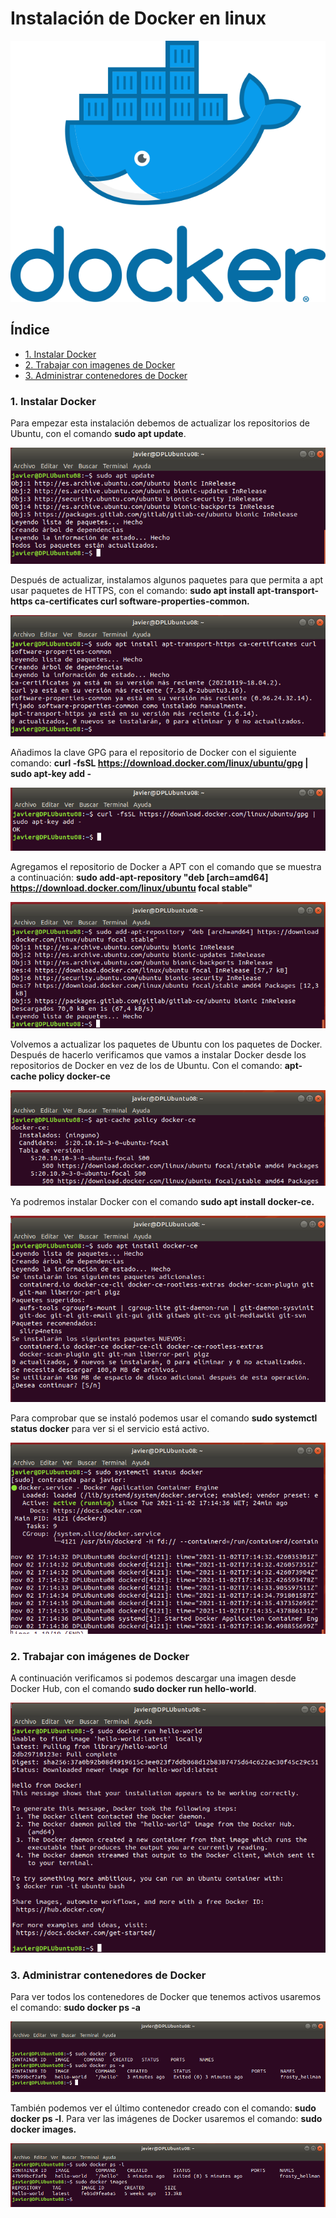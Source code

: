 # Instalación de Docker en linux

![logo](https://github.com/Regnierd/Docker/blob/main/InslatacionDockerLinux/img/logo.png)

## Índice

- <a href="#1">1. Instalar Docker </a>
- <a href="#2">2. Trabajar con imagenes de Docker</a>
- <a href="#3">3. Administrar contenedores de Docker</a>

<a name="1"></a>

### 1. Instalar Docker
Para empezar esta instalación debemos de actualizar los repositorios de Ubuntu, con el comando <b>sudo apt update</b>.

![1](https://github.com/Regnierd/Docker/blob/main/InslatacionDockerLinux/img/1.png)

Después de actualizar, instalamos algunos paquetes para que permita a apt usar paquetes de HTTPS, con el comando: <b>sudo apt install apt-transport-https ca-certificates curl software-properties-common.</b>

![2](https://github.com/Regnierd/Docker/blob/main/InslatacionDockerLinux/img/2.png)

Añadimos la clave GPG para el repositorio de Docker con el siguiente comando: <b>curl -fsSL https://download.docker.com/linux/ubuntu/gpg | sudo apt-key add -</b>

![3](https://github.com/Regnierd/Docker/blob/main/InslatacionDockerLinux/img/3.png)

Agregamos el repositorio de Docker a APT con el comando que se muestra a continuación: <b>sudo add-apt-repository "deb [arch=amd64] https://download.docker.com/linux/ubuntu focal stable"</b>

![4](https://github.com/Regnierd/Docker/blob/main/InslatacionDockerLinux/img/4.png)

Volvemos a actualizar los paquetes de Ubuntu con los paquetes de Docker. Después de hacerlo verificamos que vamos a instalar Docker desde los repositorios de Docker en vez de los de Ubuntu. Con el comando: <b>apt-cache policy docker-ce</b>

![5](https://github.com/Regnierd/Docker/blob/main/InslatacionDockerLinux/img/5.png)

Ya podremos instalar Docker con el comando <b>sudo apt install docker-ce.</b>

![6](https://github.com/Regnierd/Docker/blob/main/InslatacionDockerLinux/img/6.png)

Para comprobar que se instaló podemos usar el comando <b>sudo systemctl status docker</b> para ver si el servicio está activo.

![7](https://github.com/Regnierd/Docker/blob/main/InslatacionDockerLinux/img/7.png)

<a name="2"></a>

### 2. Trabajar con imágenes de Docker
A continuación verificamos si podemos descargar una imagen desde Docker Hub, con el comando <b>sudo docker run hello-world</b>.

![8](https://github.com/Regnierd/Docker/blob/main/InslatacionDockerLinux/img/8.png)

<a name="3"></a>

### 3. Administrar contenedores de Docker
Para ver todos los contenedores de Docker que tenemos activos usaremos el comando: <b>sudo docker ps -a</b>

![9](https://github.com/Regnierd/Docker/blob/main/InslatacionDockerLinux/img/9.png)

También podemos ver el último contenedor creado con el comando: <b>sudo docker ps -l</b>. Para ver las imágenes de Docker usaremos el comando: <b>sudo docker images.</b>

![10](https://github.com/Regnierd/Docker/blob/main/InslatacionDockerLinux/img/10.png)

